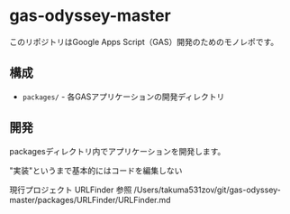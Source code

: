 # gas-odyssey-master

このリポジトリはGoogle Apps Script（GAS）開発のためのモノレポです。

## 構成

- `packages/` - 各GASアプリケーションの開発ディレクトリ

## 開発

packagesディレクトリ内でアプリケーションを開発します。

"実装"というまで基本的にはコードを編集しない

現行プロジェクト
URLFinder
参照
/Users/takuma531zov/git/gas-odyssey-master/packages/URLFinder/URLFinder.md
